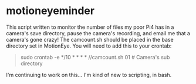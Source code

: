 # motioneyeminder
This script written to monitor the number of files my poor Pi4 has in a camera's save directory, pause the camera's recording, and email me that a camera's gone crazy! 
The camcount.sh should be placed in the base directory set in MotionEye.
You will need to add this to your crontab:
> sudo crontab -e
> */10 * * * * /<your base directory set in MotionEye>/camcount.sh 01 # Camera's sub directory

I'm continuing to work on this... I'm kind of new to scripting, in bash.
